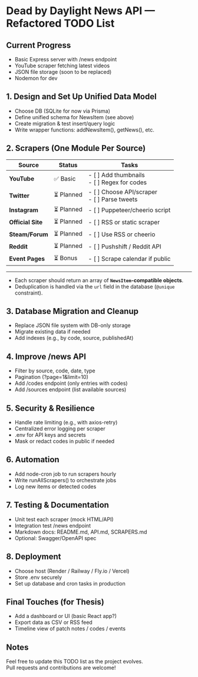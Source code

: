 # Dead by Daylight News API — Refactored TODO List

## Current Progress
 - Basic Express server with /news endpoint
 - YouTube scraper fetching latest videos
 - JSON file storage (soon to be replaced)
 - Nodemon for dev

## 1. Design and Set Up Unified Data Model
 - Choose DB (SQLite for now via Prisma)
 - Define unified schema for NewsItem (see above)
 - Create migration & test insert/query logic
 - Write wrapper functions: addNewsItem(), getNews(), etc.

## 2. Scrapers (One Module Per Source)

| Source        | Status       | Tasks                                                                 |
|---------------|--------------|------------------------------------------------------------------------|
| **YouTube**   | ✅ Basic     | - [ ] Add thumbnails<br>- [ ] Regex for codes                          |
| **Twitter**   | ⏳ Planned   | - [ ] Choose API/scraper<br>- [ ] Parse tweets                         |
| **Instagram** | ⏳ Planned   | - [ ] Puppeteer/cheerio script                                         |
| **Official Site** | ⏳ Planned | - [ ] RSS or static scraper                                           |
| **Steam/Forum**   | ⏳ Planned | - [ ] Use RSS or cheerio                                              |
| **Reddit**    | ⏳ Planned   | - [ ] Pushshift / Reddit API                                          |
| **Event Pages** | ⏳ Bonus    | - [ ] Scrape calendar if public                                       |

---

- Each scraper should return an array of **`NewsItem`-compatible objects**.
- Deduplication is handled via the `url` field in the database (`@unique` constraint).


## 3. Database Migration and Cleanup
 - Replace JSON file system with DB-only storage
 - Migrate existing data if needed
 - Add indexes (e.g., by code, source, publishedAt)

## 4. Improve /news API
 - Filter by source, code, date, type
 - Pagination (?page=1&limit=10)
 - Add /codes endpoint (only entries with codes)
 - Add /sources endpoint (list available sources)

## 5. Security & Resilience
 - Handle rate limiting (e.g., with axios-retry)
 - Centralized error logging per scraper
 - .env for API keys and secrets
 - Mask or redact codes in public if needed

## 6. Automation
 - Add node-cron job to run scrapers hourly
 - Write runAllScrapers() to orchestrate jobs
 - Log new items or detected codes

## 7. Testing & Documentation
 - Unit test each scraper (mock HTML/API)
 - Integration test /news endpoint
 - Markdown docs: README.md, API.md, SCRAPERS.md
 - Optional: Swagger/OpenAPI spec

## 8. Deployment
 - Choose host (Render / Railway / Fly.io / Vercel)
 - Store .env securely
 - Set up database and cron tasks in production

## Final Touches (for Thesis)
 - Add a dashboard or UI (basic React app?)
 - Export data as CSV or RSS feed
 - Timeline view of patch notes / codes / events

## Notes

Feel free to update this TODO list as the project evolves.  
Pull requests and contributions are welcome!
